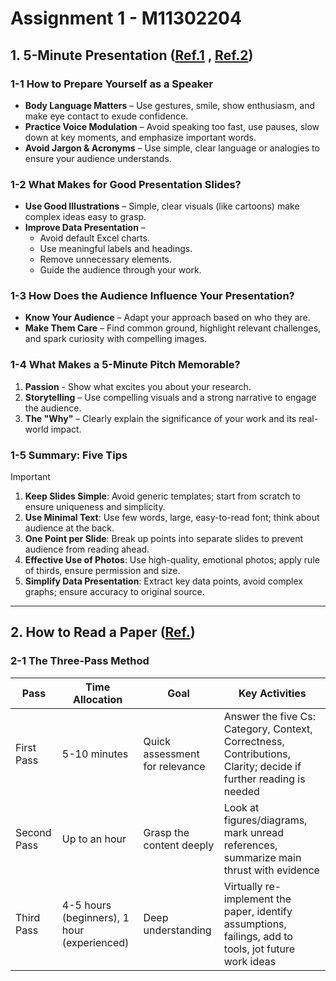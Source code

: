 # Assignment 1 - M11302204

## 1. 5-Minute Presentation ([Ref.1](https://gradcareers.cornell.edu/spotlights/tips-for-a-5-minute-research-presentation/) , [Ref.2](https://www.youtube.com/watch?v=YVgS_opYacQ))

### 1-1 How to Prepare Yourself as a Speaker
- **Body Language Matters** – Use gestures, smile, show enthusiasm, and make eye contact to exude confidence.
- **Practice Voice Modulation** – Avoid speaking too fast, use pauses, slow down at key moments, and emphasize important words.
- **Avoid Jargon & Acronyms** – Use simple, clear language or analogies to ensure your audience understands.

### 1-2 What Makes for Good Presentation Slides?
- **Use Good Illustrations** – Simple, clear visuals (like cartoons) make complex ideas easy to grasp.
- **Improve Data Presentation** – 
  - Avoid default Excel charts.
  - Use meaningful labels and headings.
  - Remove unnecessary elements.
  - Guide the audience through your work.

### 1-3 How Does the Audience Influence Your Presentation?
- **Know Your Audience** – Adapt your approach based on who they are.
- **Make Them Care** – Find common ground, highlight relevant challenges, and spark curiosity with compelling images.

### 1-4 What Makes a 5-Minute Pitch Memorable?
1. **Passion** - Show what excites you about your research.
2. **Storytelling** – Use compelling visuals and a strong narrative to engage the audience.
3. **The "Why"** – Clearly explain the significance of your work and its real-world impact.

### 1-5 Summary: Five Tips
> [!IMPORTANT]
> 1. **Keep Slides Simple**: Avoid generic templates; start from scratch to ensure uniqueness and simplicity.
> 2. **Use Minimal Text**: Use few words, large, easy-to-read font; think about audience at the back.
> 3. **One Point per Slide**: Break up points into separate slides to prevent audience from reading ahead.
> 4. **Effective Use of Photos**: Use high-quality, emotional photos; apply rule of thirds, ensure permission and size.
> 5. **Simplify Data Presentation**: Extract key data points, avoid complex graphs; ensure accuracy to original source.

---

## 2. How to Read a Paper ([Ref.](https://web.stanford.edu/class/ee384m/Handouts/HowtoReadPaper.pdf))
### 2-1 The Three-Pass Method
| Pass        | Time Allocation                          | Goal                           | Key Activities |
|------------|------------------------------------|-------------------------------|----------------|
| First Pass | 5-10 minutes                     | Quick assessment for relevance | Answer the five Cs: Category, Context, Correctness, Contributions, Clarity; decide if further reading is needed |
| Second Pass | Up to an hour                    | Grasp the content deeply       | Look at figures/diagrams, mark unread references, summarize main thrust with evidence |
| Third Pass  | 4-5 hours (beginners), 1 hour (experienced) | Deep understanding            | Virtually re-implement the paper, identify assumptions, failings, add to tools, jot future work ideas |

